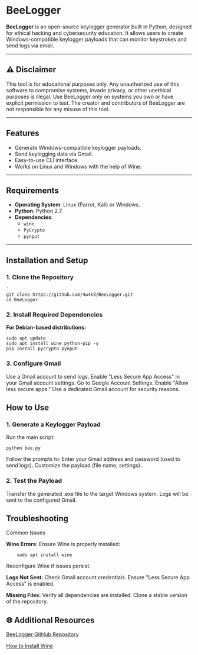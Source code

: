 # BeeLogger

**BeeLogger** is an open-source keylogger generator built in Python, designed for ethical hacking and cybersecurity education. It allows users to create Windows-compatible keylogger payloads that can monitor keystrokes and send logs via email.

---

## ⚠️ **Disclaimer**

This tool is for educational purposes only. Any unauthorized use of this software to compromise systems, invade privacy, or other unethical purposes is illegal. Use BeeLogger only on systems you own or have explicit permission to test. The creator and contributors of BeeLogger are not responsible for any misuse of this tool.

---

## Features
- Generate Windows-compatible keylogger payloads.
- Send keylogging data via Gmail.
- Easy-to-use CLI interface.
- Works on Linux and Windows with the help of Wine.

---

## Requirements
- **Operating System**: Linux (Parrot, Kali) or Windows.
- **Python**: Python 2.7.
- **Dependencies**:
  - `wine`
  - `PyCrypto`
  - `pynput`

---

## Installation and Setup

### 1. Clone the Repository
    `
    git clone https://github.com/4w4k3/BeeLogger.git
    cd BeeLogger
### 2. Install Required Dependencies

**For Debian-based distributions:**

    sudo apt update
    sudo apt install wine python-pip -y
    pip install pycrypto pynput

### 3. Configure Gmail
   Use a Gmail account to send logs.
   Enable "Less Secure App Access" in your Gmail account settings.
        Go to Google Account Settings.
        Enable "Allow less secure apps."
        Use a dedicated Gmail account for security reasons.

## How to Use
### 1. Generate a Keylogger Payload

Run the main script:

    python bee.py

Follow the prompts to:
    Enter your Gmail address and password (used to send logs).
    Customize the payload (file name, settings).

### 2. Test the Payload
  Transfer the generated .exe file to the target Windows system.
    Logs will be sent to the configured Gmail.

## Troubleshooting
Common Issues

  **Wine Errors:**
        Ensure Wine is properly installed:

        sudo apt install wine

  Reconfigure Wine if issues persist.

  **Logs Not Sent:**
        Check Gmail account credentials.
        Ensure "Less Secure App Access" is enabled.

   **Missing Files:**
        Verify all dependencies are installed.
        Clone a stable version of the repository.


## 🌐 Additional Resources
   
  [BeeLogger GitHub Repository](https://github.com/4w4k3/beelogger)
  
 [How to Install Wine](https://forums.kali.org/archived/showthread.php?25175-install-wine-on-kali-64bit-with-no-problems)

